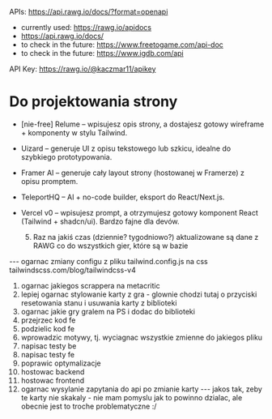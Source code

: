 APIs:
https://api.rawg.io/docs/?format=openapi

- currently used: https://rawg.io/apidocs
- https://api.rawg.io/docs/
- to check in the future: https://www.freetogame.com/api-doc
- to check in the future: https://www.igdb.com/api

API Key:
https://rawg.io/@kaczmar11/apikey

# Do projektowania strony

- [nie-free] Relume – wpisujesz opis strony, a dostajesz gotowy wireframe + komponenty w stylu Tailwind.

- Uizard – generuje UI z opisu tekstowego lub szkicu, idealne do szybkiego prototypowania.
- Framer AI – generuje cały layout strony (hostowanej w Framerze) z opisu promptem.
- TeleportHQ – AI + no-code builder, eksport do React/Next.js.
- Vercel v0 – wpisujesz prompt, a otrzymujesz gotowy komponent React (Tailwind + shadcn/ui). Bardzo fajne dla devów.

  5. Raz na jakiś czas (dziennie? tygodniowo?) aktualizowane są dane z RAWG co do wszystkich gier, które są w bazie

--- ogarnac zmiany configu z pliku tailwind.config.js na css
tailwindscss.com/blog/tailwindcss-v4

1. ogarnac jakiegos scrappera na metacritic
2. lepiej ogarnac stylowanie karty z gra - glownie chodzi tutaj o przyciski resetowania stanu i usuwania karty z biblioteki
3. ogarnac jakie gry gralem na PS i dodac do biblioteki
4. przejrzec kod fe
5. podzielic kod fe
6. wprowadzic motywy, tj. wyciagnac wszystkie zmienne do jakiegos pliku
7. napisac testy be
8. napisac testy fe
9. poprawic optymalizacje
10. hostowac backend
11. hostowac frontend
12. ogarnac wysylanie zapytania do api po zmianie karty --- jakos tak, zeby te karty nie skakaly - nie mam pomyslu jak to powinno dzialac, ale obecnie jest to troche problematyczne :/
